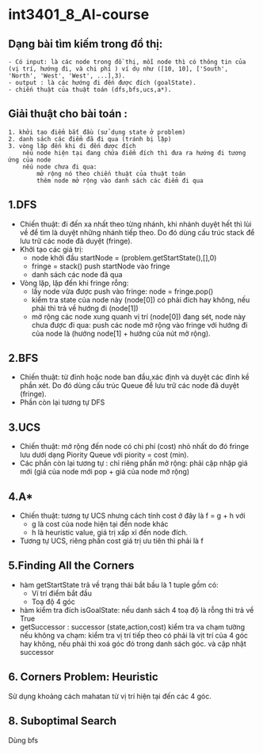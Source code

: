 # int3401_8_AI-course
## Dạng bài tìm kiếm trong đồ thị:
	- Có input: là các node trong đồ thị, mỗi node thì có thông tin của (vị trí, hướng đi, và chi phí ) ví dụ như ([10, 10], ['South', 'North', 'West', 'West', ...],3).
	- output : là các hướng đi đến được đích (goalState).
	- chiến thuật của thuật toán (dfs,bfs,ucs,a*).
## Giải thuật cho bài toán :
	1. khởi tạo điểm bắt đầu (sử dụng state ở problem)
	2. danh sách các điểm đã đi qua (tránh bị lặp)
	3. vòng lặp đến khi đi đến được đích
		nếu node hiện tại đang chứa điểm đích thì đưa ra hướng đi tương ứng của node
		nếu node chưa đi qua:
			mở rộng nó theo chiến thuật của thuật toán
			thêm node mở rộng vào danh sách các điểm đi qua
## 1.DFS
- Chiến thuật: đi đến xa nhất theo từng nhánh, khi nhánh duyệt hết thì lùi về để tìm là duyệt những nhánh tiếp theo. Do đó dùng cấu trúc stack để lưu trữ các node đã duyệt (fringe).
- Khởi tạo các giá trị: 
	+ node khởi đầu startNode = (problem.getStartState(),[],0)
	+ fringe = stack()
	push startNode vào fringe
	+ danh sách các node đã qua 
- Vòng lặp, lặp đến khi fringe rỗng:
	+ lấy node vừa được push vào fringe: node = fringe.pop()
	+ kiểm tra state của node này (node[0]) có phải đích hay không, nếu phải thì trả về hướng đi (node[1])
	+ mở rộng các node xung quanh vị trí (node[0]) đang sét, node này chưa được đi qua: push các node mở rộng vào fringe với hướng đi của node là (hướng node[1] + hướng của  nút mở rộng).
## 2.BFS
- Chiến thuật: từ đỉnh hoặc node ban đầu,xác định và duyệt các đỉnh kề phần xét. Do đó dùng cấu trúc Queue để lưu trữ các node đã duyệt (fringe).
- Phần còn lại tương tự DFS
## 3.UCS
- Chiến thuật: mở rộng đến node có chi phí (cost) nhỏ nhất do đó fringe lưu dưới dạng Piority Queue với piority = cost (min).
- Các phần còn lại tương tự : chỉ riêng phần mở rộng: phải cập nhập giá mới (giá của node mới pop + giá của node mở rộng)
## 4.A*
- Chiến thuật: tương tự UCS nhưng cách tính cost ở đây là f = g + h với
	+ g là cost của node hiện tại đến node khác
	+ h là heuristic value, giá trị xấp xỉ đến node đích.
- Tương tự UCS, riêng phần cost giá trị ưu tiên thì phải là f

## 5.Finding All the Corners
- hàm getStartState trả về trạng thái bắt bầu là 1 tuple gồm có:
	+ Ví trí điểm bắt đầu 
	+ Toạ độ 4 góc
- hàm kiểm tra đích isGoalState: nếu danh sách 4 toạ độ là rỗng thì trả về True
- getSuccessor : successor (state,action,cost)
	kiểm tra va chạm tường
	nếu không va chạm:
		kiểm tra vị trí tiếp theo có phải là vịt trí của 4 góc hay không, nếu phải thì xoá góc đó trong danh sách góc.
		và cập nhật successor
## 6.  Corners Problem: Heuristic
Sử dụng khoảng cách mahatan từ vị trí hiện tại đến các 4 góc.
## 8. Suboptimal Search
Dùng bfs	
